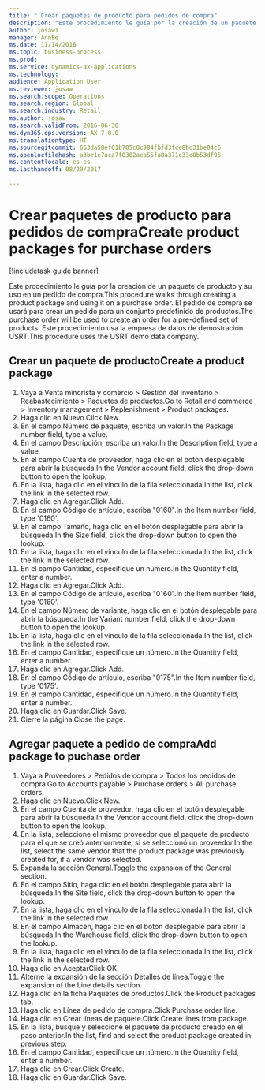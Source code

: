 ```yaml
--- 
title: " Crear paquetes de producto para pedidos de compra"
description: "Este procedimiento le guía por la creación de un paquete de producto y su uso en un pedido de compra."
author: josaw1
manager: AnnBe
ms.date: 11/14/2016
ms.topic: business-process
ms.prod: 
ms.service: dynamics-ax-applications
ms.technology: 
audience: Application User
ms.reviewer: josaw
ms.search.scope: Operations
ms.search.region: Global
ms.search.industry: Retail
ms.author: josaw
ms.search.validFrom: 2016-06-30
ms.dyn365.ops.version: AX 7.0.0
ms.translationtype: HT
ms.sourcegitcommit: 663da58ef01b705c0c984fbfd3fce8bc31be04c6
ms.openlocfilehash: a3be1e7aca7f0382aea55fa8a371c33c8b53df95
ms.contentlocale: es-es
ms.lasthandoff: 08/29/2017

---
```

# <a name="create-product-packages-for-purchase-orders"></a><span data-ttu-id="4d25d-103"> Crear paquetes de producto para pedidos de compra</span><span class="sxs-lookup"><span data-stu-id="4d25d-103">Create product packages for purchase orders</span></span>

[!include[task guide banner](../includes/task-guide-banner.md)]

<span data-ttu-id="4d25d-104">Este procedimiento le guía por la creación de un paquete de producto y su uso en un pedido de compra.</span><span class="sxs-lookup"><span data-stu-id="4d25d-104">This procedure walks through creating a product package and using it on a purchase order.</span></span> <span data-ttu-id="4d25d-105">El pedido de compra se usará para crear un pedido para un conjunto predefinido de productos.</span><span class="sxs-lookup"><span data-stu-id="4d25d-105">The purchase order will be used to create an order for a pre-defined set of products.</span></span> <span data-ttu-id="4d25d-106">Este procedimiento usa la empresa de datos de demostración USRT.</span><span class="sxs-lookup"><span data-stu-id="4d25d-106">This procedure uses the USRT demo data company.</span></span>


## <a name="create-a-product-package"></a><span data-ttu-id="4d25d-107">Crear un paquete de producto</span><span class="sxs-lookup"><span data-stu-id="4d25d-107">Create a product package</span></span>
1. <span data-ttu-id="4d25d-108">Vaya a Venta minorista y comercio > Gestión del inventario > Reabastecimiento > Paquetes de productos.</span><span class="sxs-lookup"><span data-stu-id="4d25d-108">Go to Retail and commerce > Inventory management > Replenishment > Product packages.</span></span>
2. <span data-ttu-id="4d25d-109">Haga clic en Nuevo.</span><span class="sxs-lookup"><span data-stu-id="4d25d-109">Click New.</span></span>
3. <span data-ttu-id="4d25d-110">En el campo Número de paquete, escriba un valor.</span><span class="sxs-lookup"><span data-stu-id="4d25d-110">In the Package number field, type a value.</span></span>
4. <span data-ttu-id="4d25d-111">En el campo Descripción, escriba un valor.</span><span class="sxs-lookup"><span data-stu-id="4d25d-111">In the Description field, type a value.</span></span>
5. <span data-ttu-id="4d25d-112">En el campo Cuenta de proveedor, haga clic en el botón desplegable para abrir la búsqueda.</span><span class="sxs-lookup"><span data-stu-id="4d25d-112">In the Vendor account field, click the drop-down button to open the lookup.</span></span>
6. <span data-ttu-id="4d25d-113">En la lista, haga clic en el vínculo de la fila seleccionada.</span><span class="sxs-lookup"><span data-stu-id="4d25d-113">In the list, click the link in the selected row.</span></span>
7. <span data-ttu-id="4d25d-114">Haga clic en Agregar.</span><span class="sxs-lookup"><span data-stu-id="4d25d-114">Click Add.</span></span>
8. <span data-ttu-id="4d25d-115">En el campo Código de artículo, escriba "0160".</span><span class="sxs-lookup"><span data-stu-id="4d25d-115">In the Item number field, type '0160'.</span></span>
9. <span data-ttu-id="4d25d-116">En el campo Tamaño, haga clic en el botón desplegable para abrir la búsqueda.</span><span class="sxs-lookup"><span data-stu-id="4d25d-116">In the Size field, click the drop-down button to open the lookup.</span></span>
10. <span data-ttu-id="4d25d-117">En la lista, haga clic en el vínculo de la fila seleccionada.</span><span class="sxs-lookup"><span data-stu-id="4d25d-117">In the list, click the link in the selected row.</span></span>
11. <span data-ttu-id="4d25d-118">En el campo Cantidad, especifique un número.</span><span class="sxs-lookup"><span data-stu-id="4d25d-118">In the Quantity field, enter a number.</span></span>
12. <span data-ttu-id="4d25d-119">Haga clic en Agregar.</span><span class="sxs-lookup"><span data-stu-id="4d25d-119">Click Add.</span></span>
13. <span data-ttu-id="4d25d-120">En el campo Código de artículo, escriba "0160".</span><span class="sxs-lookup"><span data-stu-id="4d25d-120">In the Item number field, type '0160'.</span></span>
14. <span data-ttu-id="4d25d-121">En el campo Número de variante, haga clic en el botón desplegable para abrir la búsqueda.</span><span class="sxs-lookup"><span data-stu-id="4d25d-121">In the Variant number field, click the drop-down button to open the lookup.</span></span>
15. <span data-ttu-id="4d25d-122">En la lista, haga clic en el vínculo de la fila seleccionada.</span><span class="sxs-lookup"><span data-stu-id="4d25d-122">In the list, click the link in the selected row.</span></span>
16. <span data-ttu-id="4d25d-123">En el campo Cantidad, especifique un número.</span><span class="sxs-lookup"><span data-stu-id="4d25d-123">In the Quantity field, enter a number.</span></span>
17. <span data-ttu-id="4d25d-124">Haga clic en Agregar.</span><span class="sxs-lookup"><span data-stu-id="4d25d-124">Click Add.</span></span>
18. <span data-ttu-id="4d25d-125">En el campo Código de artículo, escriba "0175".</span><span class="sxs-lookup"><span data-stu-id="4d25d-125">In the Item number field, type '0175'.</span></span>
19. <span data-ttu-id="4d25d-126">En el campo Cantidad, especifique un número.</span><span class="sxs-lookup"><span data-stu-id="4d25d-126">In the Quantity field, enter a number.</span></span>
20. <span data-ttu-id="4d25d-127">Haga clic en Guardar.</span><span class="sxs-lookup"><span data-stu-id="4d25d-127">Click Save.</span></span>
21. <span data-ttu-id="4d25d-128">Cierre la página.</span><span class="sxs-lookup"><span data-stu-id="4d25d-128">Close the page.</span></span>

## <a name="add-package-to-puchase-order"></a><span data-ttu-id="4d25d-129">Agregar paquete a pedido de compra</span><span class="sxs-lookup"><span data-stu-id="4d25d-129">Add package to puchase order</span></span>
1. <span data-ttu-id="4d25d-130">Vaya a Proveedores > Pedidos de compra > Todos los pedidos de compra.</span><span class="sxs-lookup"><span data-stu-id="4d25d-130">Go to Accounts payable > Purchase orders > All purchase orders.</span></span>
2. <span data-ttu-id="4d25d-131">Haga clic en Nuevo.</span><span class="sxs-lookup"><span data-stu-id="4d25d-131">Click New.</span></span>
3. <span data-ttu-id="4d25d-132">En el campo Cuenta de proveedor, haga clic en el botón desplegable para abrir la búsqueda.</span><span class="sxs-lookup"><span data-stu-id="4d25d-132">In the Vendor account field, click the drop-down button to open the lookup.</span></span>
4. <span data-ttu-id="4d25d-133">En la lista, seleccione el mismo proveedor que el paquete de producto para el que se creó anteriormente, si se seleccionó un proveedor.</span><span class="sxs-lookup"><span data-stu-id="4d25d-133">In the list, select the same vendor that the product package was previously created for, if a vendor was selected.</span></span>
5. <span data-ttu-id="4d25d-134">Expanda la sección General.</span><span class="sxs-lookup"><span data-stu-id="4d25d-134">Toggle the expansion of the General section.</span></span>
6. <span data-ttu-id="4d25d-135">En el campo Sitio, haga clic en el botón desplegable para abrir la búsqueda.</span><span class="sxs-lookup"><span data-stu-id="4d25d-135">In the Site field, click the drop-down button to open the lookup.</span></span>
7. <span data-ttu-id="4d25d-136">En la lista, haga clic en el vínculo de la fila seleccionada.</span><span class="sxs-lookup"><span data-stu-id="4d25d-136">In the list, click the link in the selected row.</span></span>
8. <span data-ttu-id="4d25d-137">En el campo Almacén, haga clic en el botón desplegable para abrir la búsqueda.</span><span class="sxs-lookup"><span data-stu-id="4d25d-137">In the Warehouse field, click the drop-down button to open the lookup.</span></span>
9. <span data-ttu-id="4d25d-138">En la lista, haga clic en el vínculo de la fila seleccionada.</span><span class="sxs-lookup"><span data-stu-id="4d25d-138">In the list, click the link in the selected row.</span></span>
10. <span data-ttu-id="4d25d-139">Haga clic en Aceptar</span><span class="sxs-lookup"><span data-stu-id="4d25d-139">Click OK.</span></span>
11. <span data-ttu-id="4d25d-140">Alterne la expansión de la sección Detalles de línea.</span><span class="sxs-lookup"><span data-stu-id="4d25d-140">Toggle the expansion of the Line details section.</span></span>
12. <span data-ttu-id="4d25d-141">Haga clic en la ficha Paquetes de productos.</span><span class="sxs-lookup"><span data-stu-id="4d25d-141">Click the Product packages tab.</span></span>
13. <span data-ttu-id="4d25d-142">Haga clic en Línea de pedido de compra.</span><span class="sxs-lookup"><span data-stu-id="4d25d-142">Click Purchase order line.</span></span>
14. <span data-ttu-id="4d25d-143">Haga clic en Crear líneas de paquete.</span><span class="sxs-lookup"><span data-stu-id="4d25d-143">Click Create lines from package.</span></span>
15. <span data-ttu-id="4d25d-144">En la lista, busque y seleccione el paquete de producto creado en el paso anterior.</span><span class="sxs-lookup"><span data-stu-id="4d25d-144">In the list, find and select the product package created in previous step.</span></span>
16. <span data-ttu-id="4d25d-145">En el campo Cantidad, especifique un número.</span><span class="sxs-lookup"><span data-stu-id="4d25d-145">In the Quantity field, enter a number.</span></span>
17. <span data-ttu-id="4d25d-146">Haga clic en Crear.</span><span class="sxs-lookup"><span data-stu-id="4d25d-146">Click Create.</span></span>
18. <span data-ttu-id="4d25d-147">Haga clic en Guardar.</span><span class="sxs-lookup"><span data-stu-id="4d25d-147">Click Save.</span></span>


